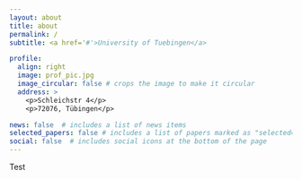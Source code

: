 ```yaml
---
layout: about
title: about
permalink: /
subtitle: <a href='#'>University of Tuebingen</a>

profile:
  align: right
  image: prof_pic.jpg
  image_circular: false # crops the image to make it circular
  address: >
    <p>Schleichstr 4</p>
    <p>72076, Tübingen</p>

news: false  # includes a list of news items
selected_papers: false # includes a list of papers marked as "selected={true}"
social: false  # includes social icons at the bottom of the page
---
```


Test
